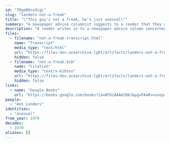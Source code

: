 ```yaml
---
id: "7RgeBXniHigL"
slug: "landers-not-a-freak"
title: "\"This guy's not a freak, he's just asexual\""
summary: "A newspaper advice columnist suggests to a reader that they might be asexual"
description: "A reader writes in to a newspaper advice column concerned about their lack of sexual experience, and the columnist reassures them that they are just asexual"
files:
  - filename: "not-a-freak-transcript.html"
    name: "Transcript"
    media_type: "text/html"
    url: "https://files-dev.acearchive.lgbt/artifacts/landers-not-a-freak/not-a-freak-transcript.html"
    hidden: false
  - filename: "not-a-freak.bib"
    name: "Citation"
    media_type: "text/x-bibtex"
    url: "https://files-dev.acearchive.lgbt/artifacts/landers-not-a-freak/not-a-freak.bib"
    hidden: false
links:
  - name: "Google Books"
    url: "https://books.google.com/books?id=WTUzAAAAIBAJ&pg=PA4#v=onepage&q&f=false"
people:
  - "Ann Landers"
identities:
  - "asexual"
from_year: 1979
decades:
  - 1970
aliases: []
---
```

